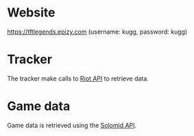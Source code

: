 # Website

https://tftlegends.epizy.com
(username: kugg, password: kugg)

# Tracker

The tracker make calls to [Riot API](https://developer.riotgames.com/api-methods/) to retrieve data.

# Game data

Game data is retrieved using the [Solomid API](https://solomid-resources.s3.amazonaws.com/blitz/tft/data/champions.json).



